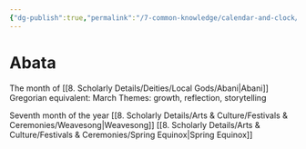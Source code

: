 ```yaml
---
{"dg-publish":true,"permalink":"/7-common-knowledge/calendar-and-clock/months/abata/","noteIcon":""}
---
```


# Abata

The month of [[8. Scholarly Details/Deities/Local Gods/Abani\|Abani]] 
Gregorian equivalent: March
Themes: growth, reflection, storytelling

Seventh month of the year
[[8. Scholarly Details/Arts & Culture/Festivals & Ceremonies/Weavesong\|Weavesong]] 
[[8. Scholarly Details/Arts & Culture/Festivals & Ceremonies/Spring Equinox\|Spring Equinox]] 